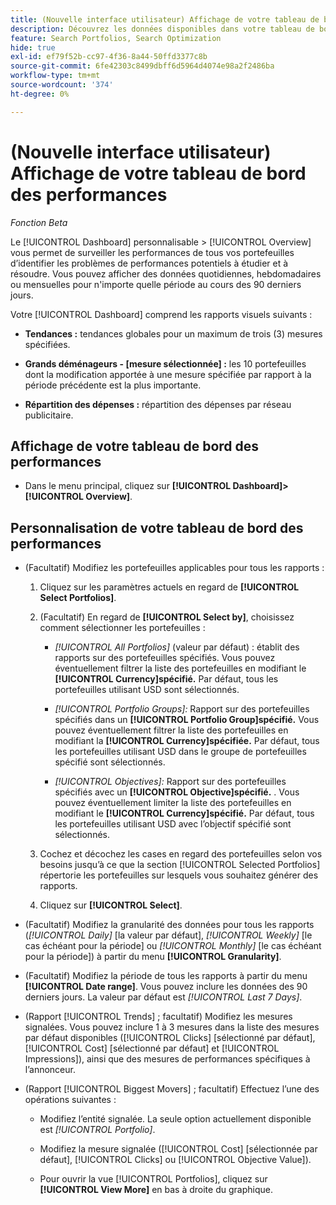 ```yaml
---
title: (Nouvelle interface utilisateur) Affichage de votre tableau de bord des performances
description: Découvrez les données disponibles dans votre tableau de bord des performances.
feature: Search Portfolios, Search Optimization
hide: true
exl-id: ef79f52b-cc97-4f36-8a44-50ffd3377c8b
source-git-commit: 6fe42303c8499dbff6d5964d4074e98a2f2486ba
workflow-type: tm+mt
source-wordcount: '374'
ht-degree: 0%

---
```


# (Nouvelle interface utilisateur) Affichage de votre tableau de bord des performances

*Fonction Beta*

Le [!UICONTROL Dashboard] personnalisable > [!UICONTROL Overview] vous permet de surveiller les performances de tous vos portefeuilles <!-- May later include other entity-level data --> d’identifier les problèmes de performances potentiels à étudier et à résoudre. Vous pouvez afficher des données quotidiennes, hebdomadaires ou mensuelles pour n&#39;importe quelle période au cours des 90 derniers jours.

Votre [!UICONTROL Dashboard] comprend les rapports visuels suivants :

* **Tendances :** tendances globales pour un maximum de trois (3) mesures spécifiées.

* **Grands déménageurs - \[mesure sélectionnée\] :** les 10 portefeuilles dont la modification apportée à une mesure spécifiée par rapport à la période précédente est la plus importante.

* **Répartition des dépenses :** répartition des dépenses par réseau publicitaire.

## Affichage de votre tableau de bord des performances

* Dans le menu principal, cliquez sur **[!UICONTROL Dashboard]>[!UICONTROL Overview]**.

## Personnalisation de votre tableau de bord des performances

* (Facultatif) Modifiez les portefeuilles applicables pour tous les rapports :

   1. Cliquez sur les paramètres actuels en regard de **[!UICONTROL Select Portfolios]**.

   1. (Facultatif) En regard de **[!UICONTROL Select by]**, choisissez comment sélectionner les portefeuilles :

      * *[!UICONTROL All Portfolios]* (valeur par défaut) : établit des rapports sur des portefeuilles spécifiés. Vous pouvez éventuellement filtrer la liste des portefeuilles en modifiant le **[!UICONTROL Currency]spécifié.** Par défaut, tous les portefeuilles utilisant USD sont sélectionnés.

      * *[!UICONTROL Portfolio Groups]:* Rapport sur des portefeuilles spécifiés dans un **[!UICONTROL Portfolio Group]spécifié.** Vous pouvez éventuellement filtrer la liste des portefeuilles en modifiant la **[!UICONTROL Currency]spécifiée.** Par défaut, tous les portefeuilles utilisant USD dans le groupe de portefeuilles spécifié sont sélectionnés.

      * *[!UICONTROL Objectives]:* Rapport sur des portefeuilles spécifiés avec un **[!UICONTROL Objective]spécifié.** . Vous pouvez éventuellement limiter la liste des portefeuilles en modifiant le **[!UICONTROL Currency]spécifié.** Par défaut, tous les portefeuilles utilisant USD avec l’objectif spécifié sont sélectionnés.

   1. Cochez et décochez les cases en regard des portefeuilles selon vos besoins jusqu’à ce que la section [!UICONTROL Selected Portfolios] répertorie les portefeuilles sur lesquels vous souhaitez générer des rapports.

   1. Cliquez sur **[!UICONTROL Select]**.

* (Facultatif) Modifiez la granularité des données pour tous les rapports (*[!UICONTROL Daily]* \[la valeur par défaut\], *[!UICONTROL Weekly]* \[le cas échéant pour la période\] ou *[!UICONTROL Monthly]* \[le cas échéant pour la période\]) à partir du menu **[!UICONTROL Granularity]**.

* (Facultatif) Modifiez la période de tous les rapports à partir du menu **[!UICONTROL Date range]**. Vous pouvez inclure les données des 90 derniers jours. La valeur par défaut est *[!UICONTROL Last 7 Days]*.

* (Rapport [!UICONTROL Trends] ; facultatif) Modifiez les mesures signalées. Vous pouvez inclure 1 à 3 mesures dans la liste des mesures par défaut disponibles ([!UICONTROL Clicks] \[sélectionné par défaut\], [!UICONTROL Cost] \[sélectionné par défaut\] et [!UICONTROL Impressions]), ainsi que des mesures de performances spécifiques à l’annonceur.

* (Rapport [!UICONTROL Biggest Movers] ; facultatif) Effectuez l’une des opérations suivantes :

   * Modifiez l’entité signalée. La seule option actuellement disponible est *[!UICONTROL Portfolio]*.

   * Modifiez la mesure signalée ([!UICONTROL Cost] \[sélectionnée par défaut\], [!UICONTROL Clicks] ou [!UICONTROL Objective Value]).

   * Pour ouvrir la vue [!UICONTROL Portfolios], cliquez sur **[!UICONTROL View More]** en bas à droite du graphique. <!-- This currently lists all portfolios, not a filtered view of the portfolios in the report -->
